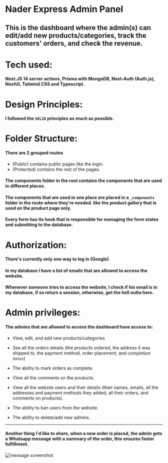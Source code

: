 # Nader Express Admin Panel

## This is the dashboard where the admin(s) can edit/add new products/categories, track the customers' orders, and check the revenue.

# Tech used:

#### Next.JS 14 server actions, Prisma with MongoDB, Next-Auth (Auth.js), NextUI, Tailwind CSS and Typescript.

# Design Principles:

#### I followed the `SOLID` principles as much as possible.

# Folder Structure:

#### There are 2 grouped routes

- (Public) contains public pages like the login.
- (Protected) contains the rest of the pages.

#### The components folder in the root contains the components that are used in different places.

#### The components that are used in one place are placed in a `_components` folder in the route where they're needed. like the product gallery that is used on the product page only.

#### Every form has its hook that is responsible for managing the form states and submitting to the database.

# Authorization:

#### There's currently only one way to log in (Google)

#### In my database I have a list of emails that are allowed to access the website.

#### Whenever someone tries to access the website, I check if his email is in my database, if so return a session, otherwise, get the hell outta here.

# Admin privileges:

#### The admins that are allowed to access the dashboard have access to:

- View, edit, and add new products/categories

- See all the orders details (the products ordered, the address it was shipped to, the payment method, order placement, and completion `dates`)

- The ability to mark orders as complete.

- View all the comments on the products.

- View all the website users and their details (their names, emails, all the addresses and payment methods they added, all their orders, and comments on products).

- The ability to ban users from the website.

- The ability to delete/add new admins.

---

#### Another thing I'd like to share, when a new order is placed, the admin gets a Whatsapp message with a summary of the order, this ensures faster fulfillment.

![message screenshot](https://res.cloudinary.com/dqkyatgoy/image/upload/v1703711280/Frame_26_hag6un.png)
